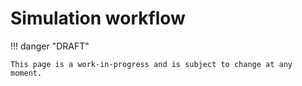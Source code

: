 # Simulation workflow

!!! danger "DRAFT"

    This page is a work-in-progress and is subject to change at any moment.
